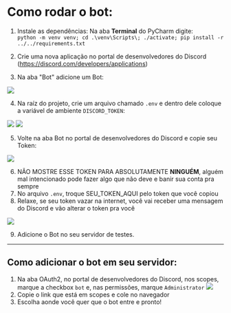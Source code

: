 # Como rodar o bot:
1. Instale as dependências: Na aba **Terminal** do PyCharm digite:  
`python -m venv venv; cd .\venv\Scripts\; ./activate; pip install -r ../../requirements.txt`

2. Crie uma nova aplicação no portal de desenvolvedores do Discord (https://discord.com/developers/applications)
3. Na aba "Bot" adicione um Bot:

![](https://i.ibb.co/fXbdGj3/image.png)

4. Na raíz do projeto, crie um arquivo chamado `.env` e dentro dele coloque a variável de ambiente `DISCORD_TOKEN`:

![](https://i.ibb.co/t49CDtf/image.png) ![](https://i.ibb.co/f81JvkR/image.png)

5. Volte na aba Bot no portal de desenvolvedores do Discord e copie seu Token:

![](https://i.ibb.co/BTwwSng/image.png)

6. NÃO MOSTRE ESSE TOKEN PARA ABSOLUTAMENTE **NINGUÉM**, alguém mal intencionado pode fazer algo que não deve e banir sua conta pra sempre
7. No arquivo `.env`, troque SEU_TOKEN_AQUI pelo token que você copiou
8. Relaxe, se seu token vazar na internet, você vai receber uma mensagem do Discord e vão alterar o token pra você

![](https://i.ibb.co/WtSCWV5/image.png)

9. Adicione o Bot no seu servidor de testes.

---

## Como adicionar o bot em seu servidor:
1. Na aba OAuth2, no portal de desenvolvedores do Discord, nos scopes, marque a checkbox `bot` e, nas permissões, marque `Administrator`
![](https://i.ibb.co/g7k9M0r/image.png)
2. Copie o link que está em scopes e cole no navegador
3. Escolha aonde você quer que o bot entre e pronto!
